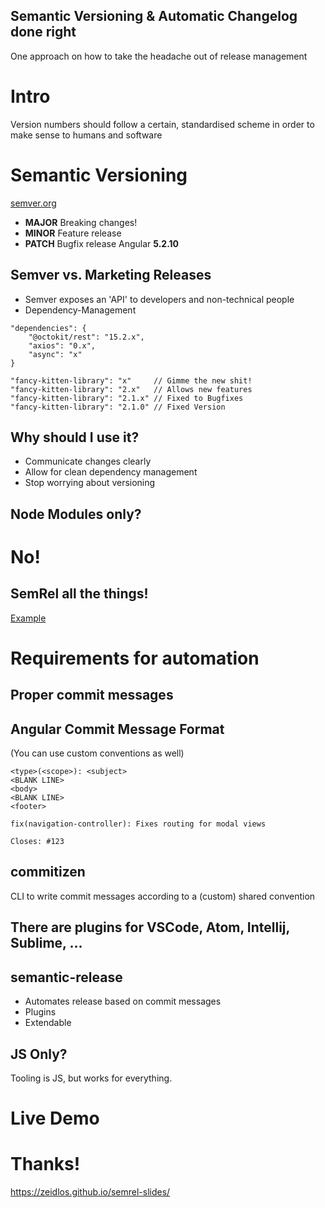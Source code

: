 ## Semantic Versioning &amp; Automatic Changelog done right
One approach on how to take the headache out of release management



# Intro
Version numbers should follow a certain, standardised scheme in order to make sense to humans and software


# Semantic Versioning
[semver.org](https://semver.org/)


* **MAJOR** Breaking changes!
* **MINOR** Feature release
* **PATCH** Bugfix release
Angular **5.2.10**


## Semver vs. Marketing Releases

* Semver exposes an 'API' to developers and non-technical people
* Dependency-Management


```
"dependencies": {
    "@octokit/rest": "15.2.x",
    "axios": "0.x",
    "async": "x"
}
```


```
"fancy-kitten-library": "x"     // Gimme the new shit!
"fancy-kitten-library": "2.x"   // Allows new features
"fancy-kitten-library": "2.1.x" // Fixed to Bugfixes
"fancy-kitten-library": "2.1.0" // Fixed Version
```


## Why should I use it?
* Communicate changes clearly
* Allow for clean dependency management
* Stop worrying about versioning



## Node Modules only?



# No! 
## SemRel all the things!
[Example](https://github.com/semantic-release/cli/releases)



# Requirements for automation


## Proper commit messages


## Angular Commit Message Format
(You can use custom conventions as well)


```
<type>(<scope>): <subject>
<BLANK LINE>
<body>
<BLANK LINE>
<footer>
```

```
fix(navigation-controller): Fixes routing for modal views

Closes: #123
```


## commitizen
CLI to write commit messages according to a (custom) shared convention


## There are plugins for VSCode, Atom, Intellij, Sublime, ...


## semantic-release
* Automates release based on commit messages
* Plugins
* Extendable


## JS Only?
Tooling is JS, but works for everything.



# Live Demo


# Thanks!
https://zeidlos.github.io/semrel-slides/